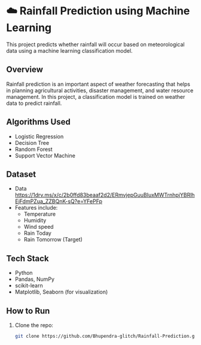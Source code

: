 # ☁️ Rainfall Prediction using Machine Learning

This project predicts whether rainfall will occur based on meteorological data using a machine learning classification model.

##  Overview

Rainfall prediction is an important aspect of weather forecasting that helps in planning agricultural activities, disaster management, and water resource management. In this project, a classification model is trained on weather data to predict rainfall.

##  Algorithms Used

- Logistic Regression
- Decision Tree
- Random Forest
- Support Vector Machine

##  Dataset

- Data https://1drv.ms/x/c/2b0ffd83beaaf2d2/ERmvjepGuuBIuxMWTrnhpjYBRlhEjFdmPZua_ZZBQnK-sQ?e=YFePFp
- Features include:
  - Temperature
  - Humidity
  - Wind speed
  - Rain Today
  - Rain Tomorrow (Target)

##  Tech Stack

- Python
- Pandas, NumPy
- scikit-learn
- Matplotlib, Seaborn (for visualization)

##  How to Run

1. Clone the repo:
   ```bash
   git clone https://github.com/Bhupendra-glitch/Rainfall-Prediction.git

